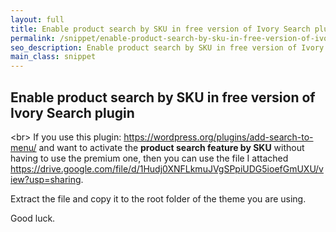 ```yaml
---
layout: full
title: Enable product search by SKU in free version of Ivory Search plugin
permalink: /snippet/enable-product-search-by-sku-in-free-version-of-ivory-search-plugin
seo_description: Enable product search by SKU in free version of Ivory Search plugin
main_class: snippet
---
```

## Enable product search by SKU in free version of Ivory Search plugin
<﻿br>
If you use this plugin: <https://wordpress.org/plugins/add-search-to-menu/> and want to activate the **product search feature by SKU** without having to use the premium one, then you can use the file I attached <https://drive.google.com/file/d/1Hudj0XNFLkmuJVgSPpiUDG5ioefGmUXU/view?usp=sharing>. 

Extract the file and copy it to the root folder of the theme you are using. 

Good luck.